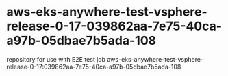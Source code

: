 # aws-eks-anywhere-test-vsphere-release-0-17-039862aa-7e75-40ca-a97b-05dbae7b5ada-108
repository for use with E2E test job aws-eks-anywhere-test-vsphere-release-0-17:039862aa-7e75-40ca-a97b-05dbae7b5ada-108
